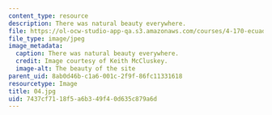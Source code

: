 ```yaml
---
content_type: resource
description: There was natural beauty everywhere.
file: https://ol-ocw-studio-app-qa.s3.amazonaws.com/courses/4-170-ecuador-workshop-fall-2006/7437cf7118f5a6b349f40d635c879a6d_04.jpg
file_type: image/jpeg
image_metadata:
  caption: There was natural beauty everywhere.
  credit: Image courtesy of Keith McCluskey.
  image-alt: The beauty of the site
parent_uid: 8ab0d46b-c1a6-001c-2f9f-86fc11331618
resourcetype: Image
title: 04.jpg
uid: 7437cf71-18f5-a6b3-49f4-0d635c879a6d
---
```

